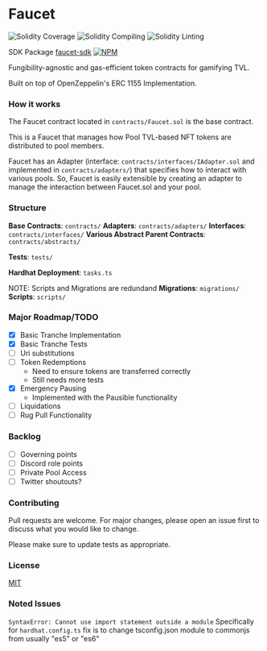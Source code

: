 # Faucet

![Solidity Coverage](https://github.com/abigger87/Faucet/workflows/Coverage/badge.svg)
![Solidity Compiling](https://github.com/abigger87/Faucet/workflows/Compile/badge.svg)
![Solidity Linting](https://github.com/abigger87/Faucet/workflows/Lint/badge.svg)

SDK Package [faucet-sdk](https://github.com/abigger87/faucet-sdk) [![NPM](https://nodei.co/npm/faucet-sdk.png?compact=true)](https://npmjs.org/package/faucet-sdk)

Fungibility-agnostic and gas-efficient token contracts for gamifying TVL.

Built on top of OpenZeppelin's ERC 1155 Implementation.

### How it works

The Faucet contract located in `contracts/Faucet.sol` is the base contract.

This is a Faucet that manages how Pool TVL-based NFT tokens are distributed to pool members.

Faucet has an Adapter (interface: `contracts/interfaces/IAdapter.sol` and implemented in `contracts/adapters/`)
that specifies how to interact with various pools.
So, Faucet is easily extensible by creating an adapter to manage the interaction between Faucet.sol and your pool.

### Structure

<b>Base Contracts</b>: `contracts/`
<b>Adapters</b>: `contracts/adapters/`
<b>Interfaces</b>: `contracts/interfaces/`
<b>Various Abstract Parent Contracts</b>: `contracts/abstracts/`

<b>Tests</b>: `tests/`

<b>Hardhat Deployment</b>: `tasks.ts`

NOTE: Scripts and Migrations are redundand
<b>Migrations</b>: `migrations/`
<b>Scripts</b>: `scripts/`

### Major Roadmap/TODO

- [x] Basic Tranche Implementation
- [x] Basic Tranche Tests
- [ ] Uri substitutions
- [ ] Token Redemptions
  - Need to ensure tokens are transferred correctly
  - Still needs more tests
- [x] Emergency Pausing
  - Implemented with the Pausible functionality
- [ ] Liquidations
- [ ] Rug Pull Functionality

### Backlog

- [ ] Governing points
- [ ] Discord role points
- [ ] Private Pool Access
- [ ] Twitter shoutouts?

### Contributing

Pull requests are welcome. For major changes, please open an issue first to discuss what you would like to change.

Please make sure to update tests as appropriate.

### License

[MIT](https://choosealicense.com/licenses/mit/)

### Noted Issues

`SyntaxError: Cannot use import statement outside a module`
Specifically for `hardhat.config.ts`
fix is to change tsconfig.json module to commonjs from usually "es5" or "es6"
